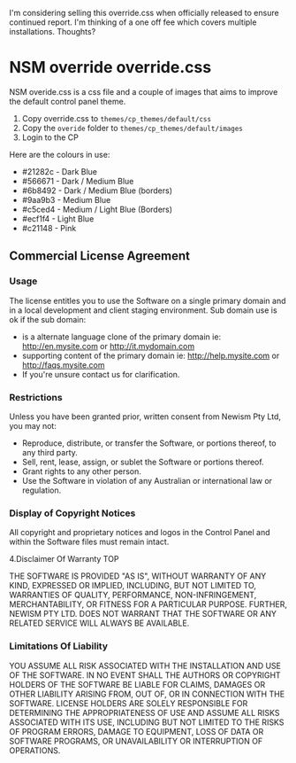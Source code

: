 I'm considering selling this override.css when officially released to ensure continued report. I'm thinking of a one off fee which covers multiple installations. Thoughts?

# NSM override override.css

NSM overide.css is a css file and a couple of images that aims to improve the default control panel theme.

1. Copy override.css to `themes/cp_themes/default/css`
2. Copy the `overide` folder to `themes/cp_themes/default/images`
3. Login to the CP

Here are the colours in use:

* \#21282c - Dark Blue
* \#566671 - Dark / Medium Blue
* \#6b8492 - Dark / Medium Blue (borders)
* \#9aa9b3 - Medium Blue
* \#c5ced4 - Medium / Light Blue (Borders)
* \#ecf1f4 - Light Blue
* \#c21148 - Pink

## Commercial License Agreement

### Usage

The license entitles you to use the Software on a single primary domain and in a local development and client staging environment. Sub domain use is ok if the sub domain:

* is a alternate language clone of the primary domain ie: http://en.mysite.com or http://it.mydomain.com
* supporting content of the primary domain ie: http://help.mysite.com or http://faqs.mysite.com
* If you're unsure contact us for clarification.

### Restrictions

Unless you have been granted prior, written consent from Newism Pty Ltd, you may not:

* Reproduce, distribute, or transfer the Software, or portions thereof, to any third party.
* Sell, rent, lease, assign, or sublet the Software or portions thereof.
* Grant rights to any other person.
* Use the Software in violation of any Australian or international law or regulation.

### Display of Copyright Notices

All copyright and proprietary notices and logos in the Control Panel and within the Software files must remain intact.

4.Disclaimer Of Warranty TOP

THE SOFTWARE IS PROVIDED "AS IS", WITHOUT WARRANTY OF ANY KIND, EXPRESSED OR IMPLIED, INCLUDING, BUT NOT LIMITED TO, WARRANTIES OF QUALITY, PERFORMANCE, NON-INFRINGEMENT, MERCHANTABILITY, OR FITNESS FOR A PARTICULAR PURPOSE. FURTHER, NEWISM PTY LTD. DOES NOT WARRANT THAT THE SOFTWARE OR ANY RELATED SERVICE WILL ALWAYS BE AVAILABLE.

### Limitations Of Liability

YOU ASSUME ALL RISK ASSOCIATED WITH THE INSTALLATION AND USE OF THE SOFTWARE. IN NO EVENT SHALL THE AUTHORS OR COPYRIGHT HOLDERS OF THE SOFTWARE BE LIABLE FOR CLAIMS, DAMAGES OR OTHER LIABILITY ARISING FROM, OUT OF, OR IN CONNECTION WITH THE SOFTWARE. LICENSE HOLDERS ARE SOLELY RESPONSIBLE FOR DETERMINING THE APPROPRIATENESS OF USE AND ASSUME ALL RISKS ASSOCIATED WITH ITS USE, INCLUDING BUT NOT LIMITED TO THE RISKS OF PROGRAM ERRORS, DAMAGE TO EQUIPMENT, LOSS OF DATA OR SOFTWARE PROGRAMS, OR UNAVAILABILITY OR INTERRUPTION OF OPERATIONS.